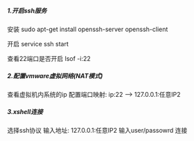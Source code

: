 ##### 1.开启ssh服务

安装
sudo apt-get install openssh-server openssh-client

开启
service ssh start

查看22端口是否开启
lsof -i:22

##### 2.配置vmware虚拟网络(NAT模式)

查看虚拟机内系统的ip
配置端口映射:
ip:22 --> 127.0.0.1:任意IP2

##### 3.xshell连接

选择ssh协议
输入地址: 127.0.0.1:任意IP2
输入user/passowrd
连接